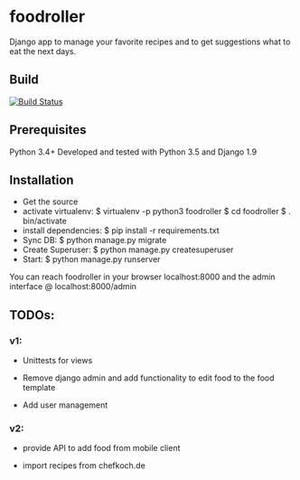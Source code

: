 # foodroller
Django app to manage your favorite recipes and to get suggestions what to eat the next days.


## Build
[![Build
Status](https://travis-ci.org/zenith0/foodroller.svg?branch=master)](https://travis-ci.org/zenith0/foodroller)

## Prerequisites
Python 3.4+ 
Developed and tested with Python 3.5 and Django 1.9

## Installation
* Get the source
* activate virtualenv: 
$ virtualenv -p python3 foodroller 
$ cd foodroller 
$ . bin/activate
* install dependencies:
$ pip install -r requirements.txt
* Sync DB:
$ python manage.py migrate
* Create Superuser:
$ python manage.py createsuperuser
* Start:
$ python manage.py runserver

You can reach foodroller in your browser localhost:8000 and the admin interface @ localhost:8000/admin

## TODOs:

### v1:

* Unittests for views

* Remove django admin and add functionality to edit food to the food template

* Add user management


### v2:

* provide API to add food from mobile client

* import recipes from chefkoch.de
